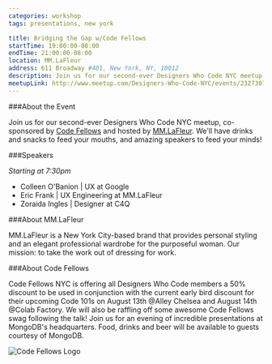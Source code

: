 ```yaml
---
categories: workshop
tags: presentations, new york

title: Bridging the Gap w/Code Fellows
startTime: 19:00:00-08:00
endTime: 21:00:00-08:00
location: MM.LaFleur
address: 611 Broadway #401, New York, NY, 10012
description: Join us for our second-ever Designers Who Code NYC meetup, co-sponsored by Code Fellows and hosted by MM.LaFleur.
meetupLink: http://www.meetup.com/Designers-Who-Code-NYC/events/232730746/
---
```


###About the Event 

Join us for our second-ever Designers Who Code NYC meetup, co-sponsored by [Code Fellows](https://www.codefellows.org/) and hosted by [MM.LaFleur](https://mmlafleur.com/). We'll have drinks and snacks to feed your mouths, and amazing speakers to feed your minds!

###Speakers

_Starting at 7:30pm_

* Colleen O'Banion | UX at Google
* Eric Frank | UX Engineering at MM.LaFleur
* Zoraida Ingles | Designer at C4Q

###About MM.LaFleur

MM.LaFleur is a New York City-based brand that provides personal styling and an elegant professional wardrobe for the purposeful woman. Our mission: to take the work out of dressing for work.

###About Code Fellows

Code Fellows NYC is offering all Designers Who Code members a 50% discount to be used in conjunction with the current early bird discount for their upcoming Code 101s on August 13th @Alley Chelsea and August 14th @Colab Factory. We will also be raffling off some awesome Code Fellows swag following the talk! 
Join us for an evening of incredible presentations at MongoDB's headquarters.  Food, drinks and beer will be available to guests courtesy of MongoDB.

![Code Fellows Logo](/images/codefellows.jpg)